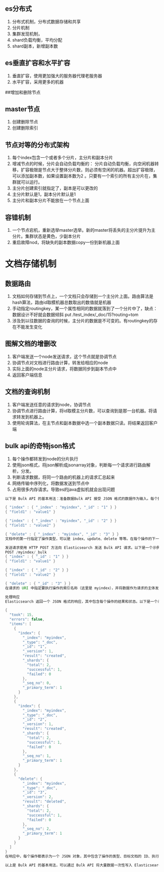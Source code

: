 ## es分布式
1. 分布式机制，分布式数据存储和共享
2. 分片机制
3. 集群发现机制，
4. shard负载均衡，平均分配
5. shard副本，新增副本数

## es垂直扩容和水平扩容
1. 垂直扩容，使用更加强大的服务器代理老服务器
2. 水平扩容，采用更多的机器

##增加和删除节点

## master节点
1. 创建删除节点
2. 创建删除索引

## 节点对等的分布式架构
1. 每个index包含一个或者多个分片，主分片和副本分片
2. 增减节点的时候，分片会自动负载均衡的： 分片自动负载均衡，向空闲机器转移，扩容极限是节点大于整体分片数，则必须有空闲的机器。超出扩容极限，可以添加副本数，如果设置副本数为2
   。只要有一个索引的所有主分片在，集群就可以运行。
4. 主分片创建索引就指定了，副本是可以更改的
5. 主分片默认是1，副本分片默认是1
6. 主分片和副本分片不能放在一个节点上面

## 容错机制
1. 一个节点宕机，重新选举master选举。新的master将丢失的主分片提升为主分片。集群状态是黄色，少副本分片
2. 重启故障nod，将缺失的副本数据copy一份到新机器上面

# 文档存储机制
## 数据路由
1. 文档如何存储到节点上，一个文档只会存储到一个主分片上面。路由算法是hash算法，路由id取模机器总数取出的数值就是机器
2. 手动指定routingkey，某一个属性相同的数据就落到了一个分片中了，缺点：数据设计不好就会数据倾斜      put /test_index/_doc/15?routing=tom
3. 涉及到以往数据的查询的时候，主分片的数据是不可变的。有routingkey的存在不能发生变化

## 图解文档的增删改
1. 客户端发送一个node发送请求，这个节点就是协调节点
2. 协调节点对文档进行路由计算，转发给相应的node
3. 实际上面的node主分片请求，将数据同步到副本节点中
4. 返回客户端信息

## 文档的查询机制
1. 客户端发送任意的请求到node，协调节点
2. 协调节点进行路由计算，将id取模主分片数，可以查询到是那一台机器。将请求转发到机器上。
3. 使用轮询算法，在主节点和副本数据中选一个副本数据只读。将结果返回客户端

## bulk api的奇特json格式
1. 每个操作都转发到node的分片执行
2. 使用json格式，将json解析成jsonarray对象，判断每一个请求进行路由解析，分发。
3. 判断请求数据，将同一个路由的机器上的请求汇总起来
4. 网络传输中序列化，将数据发送到节点中
5. 占用很多内存请求。导致es的java虚拟机就会出现问题
``` java
以下是 Bulk API 的基本用法：准备数据Bulk API 接受 JSON 格式的数据作为输入。每个操作都表示为一条 JSON 文档，并以换行符 \n 分隔。例如，以下是三个不同的操作，每个操作都表示为一条 JSON 文档：

{ "index" : { "_index" : "myindex", "_id" : "1" } }
{ "field1" : "value1" }

{ "index" : { "_index" : "myindex", "_id" : "2" } }
{ "field1" : "value2" }

{ "delete" : { "_index" : "myindex", "_id" : "3" } }
文档中的第一行指定了操作类型，可以是 index、update、delete 等等。在每个操作的下一行指定要执行操作的数据。在 index 和 update 操作中需要提供文档ID，而在 delete 操作中只需要提供索引名称和文档ID。

发送请求使用 HTTP POST 方法向 Elasticsearch 发送 Bulk API 请求。以下是一个示例请求：
POST /myindex/_bulk
{ "index" : { "_id" : "1" } }
{ "field1" : "value1" }

{ "index" : { "_id" : "2" } }
{ "field1" : "value2" }

{ "delete" : { "_id" : "3" } }
在请求的 URI 中指定要执行操作的索引名称（这里是 myindex），并将数据作为请求的主体发送。

处理响应
Elasticsearch 返回一个 JSON 格式的响应，其中包含每个操作的结果和状态。以下是一个示例响应：

{
  "took": 15,
  "errors": false,
  "items": [
    {
      "index": {
        "_index": "myindex",
        "_type": "_doc",
        "_id": "1",
        "_version": 1,
        "result": "created",
        "_shards": {
          "total": 2,
          "successful": 1,
          "failed": 0
        },
        "_seq_no": 0,
        "_primary_term": 1
      }
    },
    {
      "index": {
        "_index": "myindex",
        "_type": "_doc",
        "_id": "2",
        "_version": 1,
        "result": "created",
        "_shards": {
          "total": 2,
          "successful": 1,
          "failed": 0
        },
        "_seq_no": 1,
        "_primary_term": 1
      }
    },
    {
      "delete": {
        "_index": "myindex",
        "_type": "_doc",
        "_id": "3",
        "_version": 2,
        "result": "deleted",
        "_shards": {
          "total": 2,
          "successful": 1,
          "failed": 0
        },
        "_seq_no": 2,
        "_primary_term": 1
      }
    }
  ]
}
在响应中，每个操作都表示为一个 JSON 对象，其中包含了操作的类型、目标文档的 ID、执行结果及相关信息。

以上是 Bulk API 的基本用法，可以通过 Bulk API 将大量数据一次性写入 Elasticsearch，提高索引数据的效率和性能。
```
